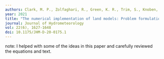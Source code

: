 ```yaml
---
authors: Clark, M. P., Zolfaghari, R., Green, K. R., Trim, S., Knoben, W. J. M., Bennett, A., Nijssen, B., Ireson, A.M, & Spiteri, R. J.
year: 2021
title: "The numerical implementation of land models: Problem formulation and laugh tests."
journal: Journal of Hydrometeorology
vol: 22(6), 1627-1648
doi: 10.1175/JHM-D-20-0175.1
---
```

note: I helped with some of the ideas in this paper and carefully reviewed the equations and text. 
